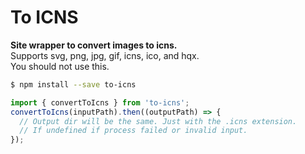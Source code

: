 
# To ICNS

**Site wrapper to convert images to icns.**  
Supports svg, png, jpg, gif, icns, ico, and hqx.  
You should not use this.

```sh
$ npm install --save to-icns
```

```js
import { convertToIcns } from 'to-icns';
convertToIcns(inputPath).then((outputPath) => {
  // Output dir will be the same. Just with the .icns extension.
  // If undefined if process failed or invalid input.
});
```
